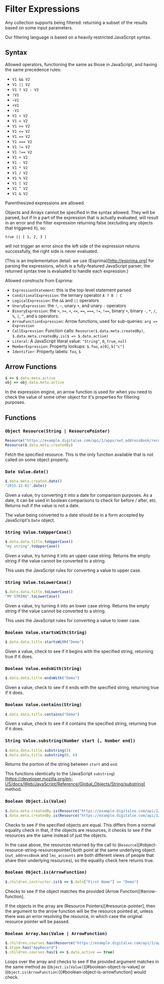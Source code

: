 # Filter Expressions

Any collection supports being filtered: returning a subset of the results based on some input parameters.

Our filtering language is based on a heavily restricted JavaScript syntax. 

## Syntax

Allowed operators, functioning the same as those in JavaScript, and having the same precedence rules:
* ``V1 && V2``
* ``V1 || V2``
* ``V1 ? V2 : V3``
* ``!V1``
* ``~V1``
* ``+V1``
* ``-V1``
* ``V1 > V2``
* ``V1 < V2``
* ``V1 >= V2``
* ``V1 <= V2``
* ``V1 == V2``
* ``V1 === V2``
* ``V1 != V2``
* ``V1 !== V2``
* ``V1 + V2``
* ``V1 - V2``
* ``V1 * V2``
* ``V1 / V2``
* ``V1 % V2``
* ``V1 | V2``
* ``V1 ^ V2``
* ``V1 & V2``

Parenthesized expressions are allowed.

Objects and Arrays cannot be specified in the syntax allowed. They will be parsed, but if in a part of the expression that is actually evaluated, will result
in an error and the filter expression returning false (excluding any objects that triggered it), so:

``true || [ 1, 2, 3 ]``

will not trigger an error since the left side of the expression returns successfully, the right side is never evaluated.

(This is an implementation detail: we use (Esprima)[http://esprima.org] for parsing the expressions, which is a fully-featured JavaScript parser; the returned
syntax tree is evaluated to handle each expression.)

Allowed constructs from Esprima:

* ``ExpressionStatement``: this is the top-level statement parsed
* ``ConditionalExpression``: the ternary operator ``A ? B : C``
* ``LogicalExpression``: the ``&&`` and ``||`` operators
* ``UnaryExpression``: the ``!``, ``~``, unary ``+``, and unary ``-`` operators
* ``BinaryExpression``: the ``>``, ``>=``, ``<``, ``<=``, ``==``, ``===``, ``!=``, ``!==``, binary ``+``, binary ``-``, ``*``, ``/``, ``%``, ``|``, ``^``, and ``&`` operators.
* ``ArrowFunctionExpression``: Arrow functions, used for sub-queries: ``arg => Expression``
* ``CallExpression``: Function calls: ``Resource($.data.meta.createdBy)``, ``$.data.meta.createdBy.is($ => $.data.active)``
* ``Literal``: A JavaScript literal value: ``"String"``, ``0``, ``true``, ``null``
* ``MemberExpression``: Property lookups: ``$.foo``, ``a[0]``, ``b["c"]``
* ``Identifier``: Property labels: ``foo``, ``$``

## Arrow Functions

```javascript
$ => $.data.meta.active
obj => obj.data.meta.active
```

In the expression engine, an arrow function is used for when you need to check the value of some other object for it's properties for filtering purposes.

## Functions

### ``Object Resource(String | ResourcePointer)``

```javascript
Resource("https://example.digitalxe.com/api/1/apps/swt_addressBook/records/12345")
Resource($.data.meta.createdBy)
```

Fetch the specified resource. This is the only function available that is not called on some object property.

### ``Date Value.date()``

```javascript
$.data.meta.created.date()
"2015-12-01".date()
```

Given a value, try converting it into a date for comparison purposes. As a date, it can be used in boolean
comparisons to check for before / after, etc. Returns null if the value is not a date.

The value being converted to a date should be in a form accepted by JavaScript's ``Date`` object.

### ``String Value.toUpperCase()``

```javascript
$.data.data.title.toUpperCase()
"my string".toUpperCase()
```

Given a value, try turning it into an upper case string. Returns the empty string if the value cannot
be converted to a string.

This uses the JavaScript rules for converting a value to upper case.

### ``String Value.toLowerCase()``

```javascript
$.data.data.title.toLowerCase()
"MY STRING".toLowerCase()
```

Given a value, try turning it into an lower case string. Returns the empty string if the value cannot
be converted to a string.

This uses the JavaScript rules for converting a value to lower case.

### ``Boolean Value.startsWith(String)``

```javascript
$.data.data.title.startsWith("Demo")
```

Given a value, check to see if it begins with the specified string, returning true if it does.

### ``Boolean Value.endsWith(String)``

```javascript
$.data.data.title.endsWith("Demo")
```

Given a value, check to see if it ends with the specified string, returning true if it does.

### ``Boolean Value.contains(String)``

```javascript
$.data.data.title.contains("Demo")
```

Given a value, check to see if it contains the specified string, returning true if it does.

### ``String Value.substring(Number start [, Number end])``

```javascript
$.data.data.title.substring(3)
$.data.data.title.substring(0, 6)
```

Returns the portion of the string between ``start`` and ``end``.

This functions identically to the (JavaScript ``substring``)[https://developer.mozilla.org/en-US/docs/Web/JavaScript/Reference/Global_Objects/String/substring] method.

### ``Boolean Object.is(Value)``

```javascript
$.data.meta.createdBy.is(Resource("https://example.digitalxe.com/api/1/apps/swt_addressBook/records/12345"))
$.data.meta.createdBy.is(Resource("https://example.digitalxe.com/api/1/apps/lms_accounts/records/12345"))
```

Checks to see if the specified objects are equal. This differs from a normal equality check in that, if the objects are resources, it checks to see if the resources
are the same instead of just the objects.

In the case above, the resources returned by the call to (``Resource``)[#object-resource-string-resourcepointer] both point at the same underlying object (``swt_addressBook``
and ``lms_accounts`` are both different views of people that share their underlying resources), so the equality check here returns true.

### ``Boolean Object.is(ArrowFunction)``

```javascript
$.children.instructor.is($ => $.data["First Name"] == "Demo")
```

Checks to see if the object matches the provided (Arrow Function)[#arrow-function].

If the objects in the array are (Resource Pointers)[#resource-pointer], then the argument to the arrow function will be the resource pointed at, unless there was
an error resolving the resource, in which case the original resource pointer will be passed.

### ``Boolean Array.has(Value | ArrowFunction)``

```javascript
$.children.courses.has(Resource("https://example.digitalxe.com/api/1/apps/lms_courses/records/12345"))
$.$type.has("AppRecord")
$.children.courses.has($ => $.data.active == true)
```

Loops over the array and checks to see if the provided argument matches in the same method as (``Object.is(Value)``)[#boolean-object-is-value] or (``Object.is(ArrowFunction)``)[#boolean-object-is-arrowfunction] would check.


